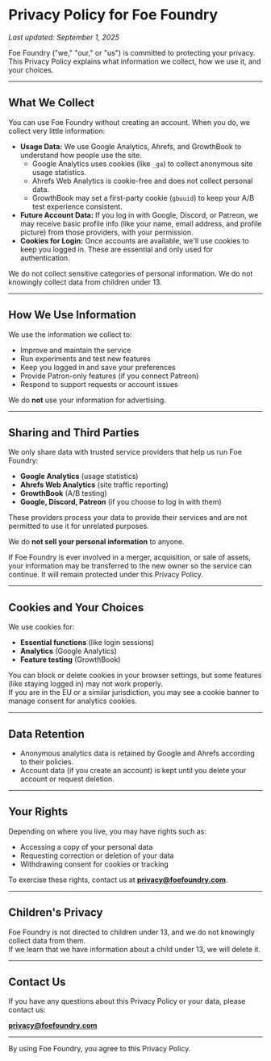 # Privacy Policy for Foe Foundry

_Last updated: September 1, 2025_

Foe Foundry ("we," "our," or "us") is committed to protecting your privacy.  
This Privacy Policy explains what information we collect, how we use it, and your choices.

---

## What We Collect

You can use Foe Foundry without creating an account. When you do, we collect very little information:

- **Usage Data:** We use Google Analytics, Ahrefs, and GrowthBook to understand how people use the site.  
  - Google Analytics uses cookies (like `_ga`) to collect anonymous site usage statistics.  
  - Ahrefs Web Analytics is cookie-free and does not collect personal data.  
  - GrowthBook may set a first-party cookie (`gbuuid`) to keep your A/B test experience consistent.  
- **Future Account Data:** If you log in with Google, Discord, or Patreon, we may receive basic profile info (like your name, email address, and profile picture) from those providers, with your permission.  
- **Cookies for Login:** Once accounts are available, we'll use cookies to keep you logged in. These are essential and only used for authentication.

We do not collect sensitive categories of personal information. We do not knowingly collect data from children under 13.

---

## How We Use Information

We use the information we collect to:

- Improve and maintain the service  
- Run experiments and test new features  
- Keep you logged in and save your preferences  
- Provide Patron-only features (if you connect Patreon)  
- Respond to support requests or account issues  

We do **not** use your information for advertising.

---

## Sharing and Third Parties

We only share data with trusted service providers that help us run Foe Foundry:

- **Google Analytics** (usage statistics)  
- **Ahrefs Web Analytics** (site traffic reporting)  
- **GrowthBook** (A/B testing)  
- **Google, Discord, Patreon** (if you choose to log in with them)

These providers process your data to provide their services and are not permitted to use it for unrelated purposes.

We do **not sell your personal information** to anyone.  

If Foe Foundry is ever involved in a merger, acquisition, or sale of assets, your information may be transferred to the new owner so the service can continue. It will remain protected under this Privacy Policy.

---

## Cookies and Your Choices

We use cookies for:

- **Essential functions** (like login sessions)  
- **Analytics** (Google Analytics)  
- **Feature testing** (GrowthBook)

You can block or delete cookies in your browser settings, but some features (like staying logged in) may not work properly.  
If you are in the EU or a similar jurisdiction, you may see a cookie banner to manage consent for analytics cookies.

---

## Data Retention

- Anonymous analytics data is retained by Google and Ahrefs according to their policies.  
- Account data (if you create an account) is kept until you delete your account or request deletion.  

---

## Your Rights

Depending on where you live, you may have rights such as:

- Accessing a copy of your personal data  
- Requesting correction or deletion of your data  
- Withdrawing consent for cookies or tracking  

To exercise these rights, contact us at **privacy@foefoundry.com**.

---

## Children's Privacy

Foe Foundry is not directed to children under 13, and we do not knowingly collect data from them.  
If we learn that we have information about a child under 13, we will delete it.

---

## Contact Us

If you have any questions about this Privacy Policy or your data, please contact us:

**privacy@foefoundry.com**

---

By using Foe Foundry, you agree to this Privacy Policy.